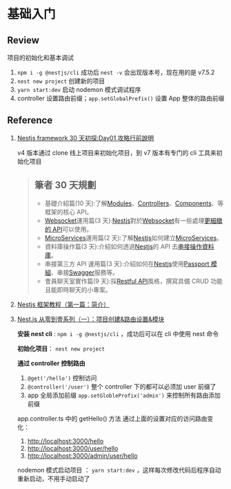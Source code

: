 # 基础入门

## Review

项目的初始化和基本调试

1. `npm i -g @nestjs/cli` 成功后 `nest -v` 会出现版本号，现在用的是 v7.5.2
2. `nest new project` 创建新的项目
3. `yarn start:dev` 启动 nodemon 模式调试程序
4. controller 设置路由前缀；`app.setGlobalPrefix()` 设置 App 整体的路由前缀

## Reference

1. [Nestjs framework 30 天初探:Day01 攻略行前說明](https://ithelp.ithome.com.tw/articles/10190659)

   v4 版本通过 clone 线上项目来初始化项目，到 v7 版本有专门的 cli 工具来初始化项目

   > ## 筆者 30 天規劃
   >
   > - 基礎介紹篇(10 天):了解[Modules](https://docs.nestjs.com/modules)、[Controllers](https://docs.nestjs.com/controllers)、[Components](https://docs.nestjs.com/components)、等框架的核心 API。
   > - [Websocket](https://developer.mozilla.org/zh-TW/docs/WebSockets/WebSockets_reference/WebSocket)運用篇(3 天):[Nestjs](https://nestjs.com/)對於[Websocket](https://developer.mozilla.org/zh-TW/docs/WebSockets/WebSockets_reference/WebSocket)有一些處理[更細緻的 API](https://docs.nestjs.com/websockets/gateways)可以使用。
   > - [MicroServices](https://zh.wikipedia.org/zh-tw/微服務)運用篇(2 天):了解[Nestjs](https://nestjs.com/)如何建立[MicroServices](https://docs.nestjs.com/microservices/basics)。
   > - 資料庫操作篇(3 天):介紹如何透過[Nestjs](https://nestjs.com/)的 API 去[串接操作資料庫](https://docs.nestjs.com/recipes/sql-typeorm)。
   > - 串接第三方 API 運用篇(3 天):介紹如何在[Nestjs](https://nestjs.com/)使用[Passport 模組](https://docs.nestjs.com/recipes/passport)、串接[Swagger](https://docs.nestjs.com/recipes/swagger)服務等。
   > - 會員聊天室實作篇(9 天):採[Restful API](https://stackoverflow.com/questions/671118/what-exactly-is-restful-programming)風格，撰寫具備 CRUD 功能且能即時聊天的小專案。

2. [Nestjs 框架教程（第一篇：简介）](https://keelii.com/2019/07/03/nestjs-framework-tutorial-1/)

3. [Nest.js 从零到壹系列（一）：项目创建&路由设置&模块](https://juejin.im/post/6844904096017678343)

   **安装 nest cli** : `npm i -g @nestjs/cli` ，成功后可以在 cli 中使用 nest 命令

   **初始化项目**： `nest new project`

   **通过 controller 控制路由**

   1. `@get('/hello')` 控制访问
   2. `@controller('/user')` 整个 controller 下的都可以必须加 user 前缀了
   3. app 全局添加前缀 `app.setGlobleProfix('admin')` 来控制所有路由添加前缀

   app.controller.ts 中的 getHello() 方法 通过上面的设置对应的访问路由变化：

   1. <http://localhost:3000/hello>
   2. <http://localhost:3000/user/hello>
   3. <http://localhost:3000/admin/user/hello>

   nodemon 模式启动项目 ： `yarn start:dev` ，这样每次修改代码后程序自动重新启动，不用手动启动了
